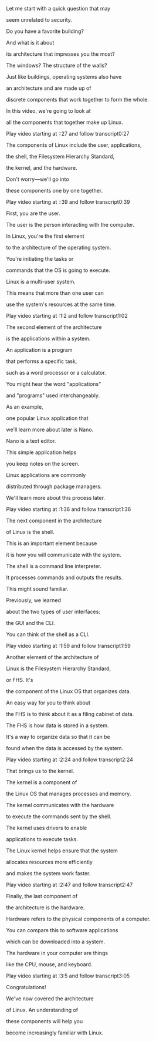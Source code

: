 Let me start with a quick question that may 

seem unrelated to security. 

Do you have a favorite building? 

And what is it about 

its architecture that impresses you the most? 

The windows? The structure of the walls? 

Just like buildings, operating systems also have 

an architecture and are made up of 

discrete components that work together to form the whole. 

In this video, we're going to look at 

all the components that together make up Linux.

Play video starting at ::27 and follow transcript0:27

The components of Linux include the user, applications, 

the shell, the Filesystem Hierarchy Standard, 

the kernel, and the hardware. 

Don't worry—we'll go into 

these components one by one together.

Play video starting at ::39 and follow transcript0:39

First, you are the user. 

The user is the person interacting with the computer. 

In Linux, you're the first element 

to the architecture of the operating system. 

You're initiating the tasks or 

commands that the OS is going to execute. 

Linux is a multi-user system. 

This means that more than one user can 

use the system's resources at the same time.

Play video starting at :1:2 and follow transcript1:02

The second element of the architecture 

is the applications within a system. 

An application is a program 

that performs a specific task, 

such as a word processor or a calculator. 

You might hear the word "applications" 

and "programs" used interchangeably. 

As an example, 

one popular Linux application that 

we'll learn more about later is Nano. 

Nano is a text editor. 

This simple application helps 

you keep notes on the screen. 

Linux applications are commonly 

distributed through package managers. 

We'll learn more about this process later.

Play video starting at :1:36 and follow transcript1:36

The next component in the architecture 

of Linux is the shell. 

This is an important element because 

it is how you will communicate with the system. 

The shell is a command line interpreter. 

It processes commands and outputs the results. 

This might sound familiar. 

Previously, we learned 

about the two types of user interfaces: 

the GUI and the CLI. 

You can think of the shell as a CLI.

Play video starting at :1:59 and follow transcript1:59

Another element of the architecture of 

Linux is the Filesystem Hierarchy Standard, 

or FHS. It's 

the component of the Linux OS that organizes data. 

An easy way for you to think about 

the FHS is to think about it as a filing cabinet of data. 

The FHS is how data is stored in a system. 

It's a way to organize data so that it can be 

found when the data is accessed by the system.

Play video starting at :2:24 and follow transcript2:24

That brings us to the kernel. 

The kernel is a component of 

the Linux OS that manages processes and memory. 

The kernel communicates with the hardware 

to execute the commands sent by the shell. 

The kernel uses drivers to enable 

applications to execute tasks. 

The Linux kernel helps ensure that the system 

allocates resources more efficiently 

and makes the system work faster.

Play video starting at :2:47 and follow transcript2:47

Finally, the last component of 

the architecture is the hardware. 

Hardware refers to the physical components of a computer. 

You can compare this to software applications 

which can be downloaded into a system. 

The hardware in your computer are things 

like the CPU, mouse, and keyboard.

Play video starting at :3:5 and follow transcript3:05

Congratulations! 

We've now covered the architecture 

of Linux. An understanding of 

these components will help you 

become increasingly familiar with Linux.
